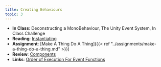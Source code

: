 ```yaml
---
title: Creating Behaviours
topic: 3
---
```


- **In Class**: Deconstructing a MonoBehaviour, The Unity Event System, In Class Challenge
- **Reading**: [Instantiating](https://guidebook.hdyar.com/unity/toolbox/instantiating/)
- **Assignment**: [Make A Thing Do A Thing]({{< ref "../assignments/make-a-thing-do-a-thing.md" >}})
- **Review**: [Components](https://guidebook.hdyar.com/unity-starting/unity-fundamentals/components/)
- **Links**: [Order of Execution For Event Functions](https://docs.unity3d.com/Manual/ExecutionOrder.html)
